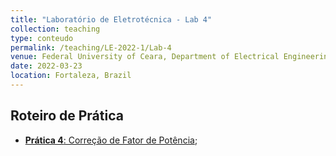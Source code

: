 ```yaml
---
title: "Laboratório de Eletrotécnica - Lab 4"
collection: teaching
type: conteudo
permalink: /teaching/LE-2022-1/Lab-4
venue: Federal University of Ceara, Department of Electrical Engineering
date: 2022-03-23
location: Fortaleza, Brazil
---
```


## Roteiro de Prática
- [**Prática 4**: Correção de Fator de Potência](https://drive.google.com/file/d/1HiHLt7Le9kkQwxULmA6N-OfezYcq4qBz/view?usp=sharing);
